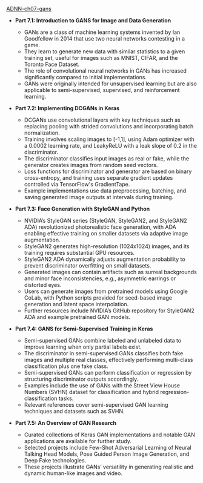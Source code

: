 [ADNN-ch07-gans](ADNN-ch07-gans.best.png)

- **Part 7.1: Introduction to GANS for Image and Data Generation**
  - GANs are a class of machine learning systems invented by Ian Goodfellow in 2014 that use two neural networks contesting in a game.
  - They learn to generate new data with similar statistics to a given training set, useful for images such as MNIST, CIFAR, and the Toronto Face Dataset.
  - The role of convolutional neural networks in GANs has increased significantly compared to initial implementations.
  - GANs were originally intended for unsupervised learning but are also applicable to semi-supervised, supervised, and reinforcement learning.

- **Part 7.2: Implementing DCGANs in Keras**
  - DCGANs use convolutional layers with key techniques such as replacing pooling with strided convolutions and incorporating batch normalization.
  - Training involves scaling images to [-1,1], using Adam optimizer with a 0.0002 learning rate, and LeakyReLU with a leak slope of 0.2 in the discriminator.
  - The discriminator classifies input images as real or fake, while the generator creates images from random seed vectors.
  - Loss functions for discriminator and generator are based on binary cross-entropy, and training uses separate gradient updates controlled via TensorFlow's GradientTape.
  - Example implementations use data preprocessing, batching, and saving generated image outputs at intervals during training.

- **Part 7.3: Face Generation with StyleGAN and Python**
  - NVIDIA’s StyleGAN series (StyleGAN, StyleGAN2, and StyleGAN2 ADA) revolutionized photorealistic face generation, with ADA enabling effective training on smaller datasets via adaptive image augmentation.
  - StyleGAN2 generates high-resolution (1024x1024) images, and its training requires substantial GPU resources.
  - StyleGAN2 ADA dynamically adjusts augmentation probability to prevent discriminator overfitting on small datasets.
  - Generated images can contain artifacts such as surreal backgrounds and minor face inconsistencies, e.g., asymmetric earrings or distorted eyes.
  - Users can generate images from pretrained models using Google CoLab, with Python scripts provided for seed-based image generation and latent space interpolation.
  - Further resources include NVIDIA’s GitHub repository for StyleGAN2 ADA and example pretrained GAN models.
  
- **Part 7.4: GANS for Semi-Supervised Training in Keras**
  - Semi-supervised GANs combine labeled and unlabeled data to improve learning when only partial labels exist.
  - The discriminator in semi-supervised GANs classifies both fake images and multiple real classes, effectively performing multi-class classification plus one fake class.
  - Semi-supervised GANs can perform classification or regression by structuring discriminator outputs accordingly.
  - Examples include the use of GANs with the Street View House Numbers (SVHN) dataset for classification and hybrid regression-classification tasks.
  - Relevant references cover semi-supervised GAN learning techniques and datasets such as SVHN.

- **Part 7.5: An Overview of GAN Research**
  - Curated collections of Keras GAN implementations and notable GAN applications are available for further study.
  - Selected projects include Few-Shot Adversarial Learning of Neural Talking Head Models, Pose Guided Person Image Generation, and Deep Fake technologies.
  - These projects illustrate GANs’ versatility in generating realistic and dynamic human-like images and video.
